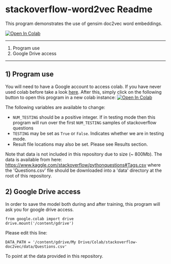 # stackoverflow-word2vec Readme
This program demonstrates the use of gensim doc2vec word embeddings. 

<a href="https://colab.research.google.com/github/fmcooper/stackoverflow-doc2vec/blob/master/stackoverflow-doc2vec.ipynb">
  <img src="https://colab.research.google.com/assets/colab-badge.svg" alt="Open In Colab"/>
</a>

******************************

1) Program use
2) Google Drive access

******************************

## 1) Program use

You will need to have a Google account to access colab. If you have never used colab before take a look <a href="https://colab.research.google.com/notebooks/welcome.ipynb">here</a>. After this, simply click on the following button to open this program in a new colab instance: 
<a href="https://colab.research.google.com/github/fmcooper/stackoverflow-doc2vec/blob/master/stackoverflow-doc2vec.ipynb">
  <img src="https://colab.research.google.com/assets/colab-badge.svg" alt="Open In Colab"/>
</a>

The following variables are available to change: 
* ``NUM_TESTING`` should be a positive integer. If in testing mode then this program will run over the first ``NUM_TESTING`` samples of stackoverflow questions
* ``TESTING`` may be set as ``True`` or ``False``. Indicates whether we are in testing mode. 
* Result file locations may also be set. Please see Results section.

Note that data is not included in this repository due to size (~ 800Mb). The data is available from here: <a href="https://www.kaggle.com/stackoverflow/pythonquestions#Tags.csv">https://www.kaggle.com/stackoverflow/pythonquestions#Tags.csv</a> where the 'Questions.csv' file should be downloaded into a 'data' directory at the root of this repository.

## 2) Google Drive access

In order to save the model both during and after training, this program will ask you for google drive access. 

```
from google.colab import drive
drive.mount('/content/gdrive')
```

Please edit this line:

```
DATA_PATH = '/content/gdrive/My Drive/Colab/stackoverflow-doc2vec/data/Questions.csv'
```

To point at the data provided in this repository.
